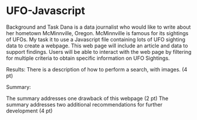 # UFO-Javascript

Background and Task
Dana is a data journalist who would like to write about her hometown McMinnville, Oregon. McMinnville is famous for its sightings of UFOs. My task it to use a Javascript file containing lots of UFO sighting data to create a webpage. This web page will include an article and data to support findings. Users will be able to interact with the web page by filtering for multiple criteria to obtain specific information on UFO Sightings.  

Results:
There is a description of how to perform a search, with images. (4 pt)

Summary:

The summary addresses one drawback of this webpage (2 pt)
The summary addresses two additional recommendations for further development (4 pt)

